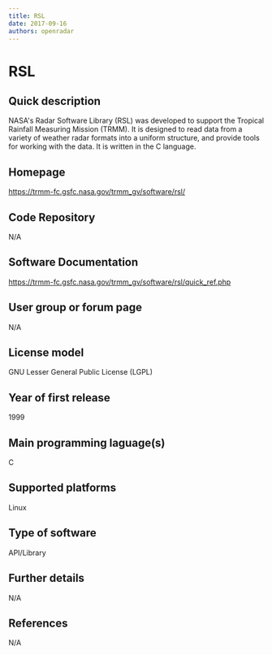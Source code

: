```yaml
---
title: RSL
date: 2017-09-16
authors: openradar
---
```


# RSL

## Quick description
NASA's Radar Software Library (RSL) was developed to support the Tropical Rainfall Measuring Mission (TRMM). It is designed to read data from a variety of weather radar formats into a uniform structure, and provide tools for working with the data. It is written in the C language.

## Homepage
<https://trmm-fc.gsfc.nasa.gov/trmm_gv/software/rsl/>

## Code Repository
N/A

## Software Documentation
<https://trmm-fc.gsfc.nasa.gov/trmm_gv/software/rsl/quick_ref.php>

## User group or forum page
N/A

## License model
GNU Lesser General Public License (LGPL)

## Year of first release
1999

## Main programming laguage(s)
C

## Supported platforms
Linux

## Type of software
API/Library

## Further details
N/A

## References
N/A

